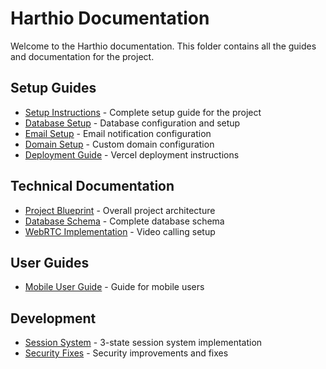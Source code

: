 # Harthio Documentation

Welcome to the Harthio documentation. This folder contains all the guides and documentation for the project.

## Setup Guides
- [Setup Instructions](./SETUP_INSTRUCTIONS.md) - Complete setup guide for the project
- [Database Setup](./DATABASE_SETUP.md) - Database configuration and setup
- [Email Setup](./EMAIL_SETUP.md) - Email notification configuration
- [Domain Setup](./DOMAIN_SETUP.md) - Custom domain configuration
- [Deployment Guide](./DEPLOYMENT_GUIDE.md) - Vercel deployment instructions

## Technical Documentation
- [Project Blueprint](./blueprint.md) - Overall project architecture
- [Database Schema](./database-schema.sql) - Complete database schema
- [WebRTC Implementation](./WEBRTC_IMPLEMENTATION.md) - Video calling setup

## User Guides
- [Mobile User Guide](./MOBILE_USER_GUIDE.md) - Guide for mobile users

## Development
- [Session System](./SESSION_SYSTEM.md) - 3-state session system implementation
- [Security Fixes](./SECURITY_FIXES.md) - Security improvements and fixes